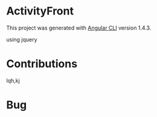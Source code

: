 # ActivityFront

This project was generated with [Angular CLI](https://github.com/angular/angular-cli) version 1.4.3.

using jquery

# Contributions

lqh,kj

# Bug
